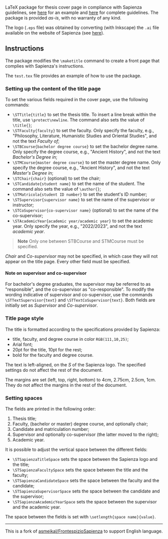 LaTeX package for thesis cover page in compliance with Sapienza guidelines, see [here](http://www.uniroma1.it/sites/default/files/allegati/esempio%20frontespizio%20elaborato.pdf) for an example and [here](http://www.uniroma1.it/logotesi) for complete guidelines. The package is provided *as-is*, with no warranty of any kind.

The logo (`.eps` file) was obtained by converting (with Inkscape) the `.ai` file available on the website of Sapienza (see [here](http://www.uniroma1.it/sites/default/files/allegati/ml_alta_risoluzione.zip)).

## Instructions

The package modifies the `\maketitle` command to create a front page that complies with Sapienza's instructions.

The `test.tex` file provides an example of how to use the package.

### Setting up the content of the title page

To set the various fields required in the cover page, use the following commands:
- `\STTitle{title}` to set the thesis title.
  To insert a line break within the title, use `\protect\newline`.
  The command also sets the value of `\title{}`;
- `\STFaculty{faculty}` to set the faculty.
  Only specify the faculty, e.g., "Philosophy, Literature, Humanistic Studies and Oriental Studies", and not the text *Faculty of*;
- `\STBCourse{bachelor degree course}` to set the bachelor degree name.
  Only specify the degree course, e.g., "Ancient History", and not the text *Bachelor's Degree in*;
- `\STMCourse{master degree course}` to set the master degree name.
  Only specify the degree course, e.g., "Ancient History", and not the text *Master's Degree in*;
- `\STChair{chair}` (optional) to set the chair;
- `\STCandidate{student name}` to set the name of the student.
  The command also sets the value of `\author{}`;
- `\STMatricola{student ID number}` to set the student's ID number;
- `\STSupervisor{supervisor name}` to set the name of the supervisor or instructor;
- `\STCoSupervisor{co-supervisor name}` (optional) to set the name of the co-supervisor;
- `\STAcademicYear{academic year/academic year}` to set the academic year.
  Only specify the year, e.g., "2022/2023", and not the text *academic year*.

> **Note**
> Only one between STBCourse and STMCourse must be specified.

*Chair* and *Co-supervisor* may not be specified, in which case they will not appear on the title page. Every other field must be specified.

#### Note on supervisor and co-supervisor

For bachelor's degree graduates, the supervisor may be referred to as "responsible", and the co-supervisor as "co-responsible".
To modify the wording indicative of supervisor and co-supervisor, use the commands `\STTextSupervisor{text}` and `\STTextCoSupervisor{text}`.
Both fields are initially set as *Supervisor* and *Co-supervisor*.

### Title page style

The title is formatted according to the specifications provided by Sapienza:
- title, faculty, and degree course in color `RGB(111,10,25)`;
- Arial font;
- 20pt for the title, 10pt for the rest;
- bold for the faculty and degree course.

The text is left-aligned, on the *S* of the Sapienza logo.
The specified settings do not affect the rest of the document.

The margins are set (left, top, right, bottom) to 4cm, 2.75cm, 2.5cm, 1cm.
They do not affect the margins in the rest of the document.

### Setting spaces

The fields are printed in the following order:

1. Thesis title;
2. Faculty, (bachelor or master) degree course, and optionally chair;
3. Candidate and matriculation number;
4. Supervisor and optionally co-supervisor (the latter moved to the right);
5. Academic year.

It is possible to adjust the vertical space between the different fields:
- `\STSapienzaTitleSpace` sets the space between the Sapienza logo and the title;
- `\STSapienzaFacultySpace` sets the space between the title and the faculty;
- `\STSapienzaCandidateSpace` sets the space between the faculty and the candidate;
- `\STSapienzaSupervisorSpace` sets the space between the candidate and the supervisor;
- `\STSapienzaAcademicYearSpace` sets the space between the supervisor and the academic year.

The space between the fields is set with `\setlength{space name}{value}`.

---------

This is a fork of [asmeikal/FrontespizioSapienza](https://github.com/asmeikal/FrontespizioSapienza) to support English language.

